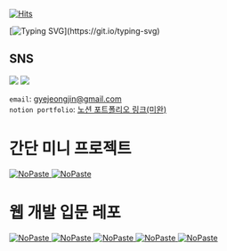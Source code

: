 <!-- ![header](https://capsule-render.vercel.app/api?type=waving&color=8df3fc&height=300&section=header&text=Welcome&fontAlign=50&fontAlignY=45&desc=Hyunmin200's%20Github&descSize=25&descAlign=70&descAlignY=61&fontSize=120&fontColor=ffffff) 
-->
[![Hits](https://hits.seeyoufarm.com/api/count/incr/badge.svg?url=https%3A%2F%2Fgithub.com%2Fhyunmin200&count_bg=%23C279FF&title_bg=%23000000&icon=github.svg&icon_color=%23E7E7E7&title=Github&edge_flat=false)](https://hits.seeyoufarm.com)

[![Typing SVG](https://readme-typing-svg.demolab.com?font=Fira+Code&weight=600&duration=3000&pause=1000&random=false&width=435&lines=%ED%94%84%EB%A1%A0%ED%8A%B8%EC%97%94%EB%93%9C%EC%9D%98+%EA%B8%B8%EC%9D%84+%EA%B1%B7%EA%B8%B0%EB%A1%9C+%ED%95%9C+%ED%99%A9%ED%98%84%EB%AF%BC%EC%9E%85%EB%8B%88%EB%8B%A4.;%EC%9B%B9%2C+AI%2C+%EA%B7%B8%EB%A6%BC%EC%97%90+%EA%B4%80%EC%8B%AC+%EB%A7%8E%EC%8A%B5%EB%8B%88%EB%8B%A4.)](https://git.io/typing-svg)

<h2>SNS</h2>
<div align = left>
<a href="https://www.instagram.com/h_hyun._.min/" target="_blank"><img src="https://img.shields.io/badge/Instagram-E4405F?style=flat-square&logo=Instagram&logoColor=white"/></a>
<a href="https://velog.io/@200woni" target="_blank"><img src="https://img.shields.io/badge/Velog-20C997?style=flat-square&logo=Velog&logoColor=white"/></a>  
</div>

`email`: gyejeongjin@gmail.com  
`notion portfolio`: [노션 포트폴리오 링크(미완)](https://plausible-dress-2c7.notion.site/200-091e37d0d2b34633a9c861ee44d69acb?pvs=4)

# 간단 미니 프로젝트
[<picture><source media="(prefers-color-scheme: dark)" srcset="https://ghrs.vercel.app/api/pin/?username=hyunmin200&repo=CoinTracker&theme=github_dark"/>
<img alt="NoPaste" src="https://ghrs.vercel.app/api/pin/?username=hyunmin200&repo=CoinTracker">
</picture>](https://github.com/hyunmin200/CoinTracker)
[<picture><source media="(prefers-color-scheme: dark)" srcset="https://ghrs.vercel.app/api/pin/?username=hyunmin200&repo=TDL_200&theme=github_dark"/>
<img alt="NoPaste" src="https://ghrs.vercel.app/api/pin/?username=hyunmin200&repo=TDL_200">
</picture>](https://github.com/hyunmin200/TDL_200)




# 웹 개발 입문 레포
[<picture><source media="(prefers-color-scheme: dark)" srcset="https://ghrs.vercel.app/api/pin/?username=JobMarketIsCold&repo=HtmlAndCssStudyIsCold&theme=github_dark"/>
<img alt="NoPaste" src="https://ghrs.vercel.app/api/pin/?username=JobMarketIsCold&repo=HtmlAndCssStudyIsCold">
</picture>](https://github.com/JobMarketIsCold/HtmlAndCssStudyIsCold)
[<picture><source media="(prefers-color-scheme: dark)" srcset="https://ghrs.vercel.app/api/pin/?username=JobMarketIsCold&repo=JsStudyIsCold&theme=github_dark"/>
<img alt="NoPaste" src="https://ghrs.vercel.app/api/pin/?username=JobMarketIsCold&repo=JsStudyIsCold">
</picture>](https://github.com/JobMarketIsCold/JsStudyIsCold)
[<picture><source media="(prefers-color-scheme: dark)" srcset="https://ghrs.vercel.app/api/pin/?username=JobMarketIsCold&repo=ReactStudyIsCold&theme=github_dark"/>
<img alt="NoPaste" src="https://ghrs.vercel.app/api/pin/?username=JobMarketIsCold&repo=ReactStudyIsCold">
</picture>](https://github.com/JobMarketIsCold/ReactStudyIsCold)
[<picture><source media="(prefers-color-scheme: dark)" srcset="https://ghrs.vercel.app/api/pin/?username=JobMarketIsCold&repo=ReactMiddleClassIsCold&theme=github_dark"/>
<img alt="NoPaste" src="https://ghrs.vercel.app/api/pin/?username=JobMarketIsCold&repo=ReactMiddleClassIsCold">
</picture>](https://github.com/JobMarketIsCold/ReactMiddleClassIsCold)
[<picture><source media="(prefers-color-scheme: dark)" srcset="https://ghrs.vercel.app/api/pin/?username=JobMarketIsCold&repo=FullStackStudyIsCold&theme=github_dark"/>
<img alt="NoPaste" src="https://ghrs.vercel.app/api/pin/?username=JobMarketIsCold&repo=FullStackStudyIsCold">
</picture>](https://github.com/JobMarketIsCold/FullStackStudyIsCold)
